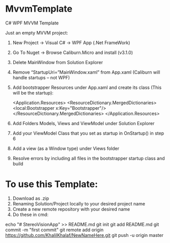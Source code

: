 # MvvmTemplate
C# WPF MVVM Template

Just an empty MVVM project:

1.	New Project -> Visual C# -> WPF App (.Net FrameWork)
2.	Go To Nuget -> Browse Caliburn.Micro and install (v3.1.0)
3.	Delete MainWindow from Solution Explorer
4.	Remove “StartupUri=”MainWindow.xaml” from App.xaml (Caliburn will handle startups – not WPF)
5.	Add bootstrapper Resources under App.xaml and create its class (This will be the startup):

    <Application.Resources>
        <ResourceDictionary>
            <ResourceDictionary.MergedDictionaries>
                <ResourceDictionary>
                    <local:Bootstrapper x:Key="Bootstrapper"/>
                </ResourceDictionary>
            </ResourceDictionary.MergedDictionaries>
        </ResourceDictionary>
    </Application.Resources>

6.	Add Folders Models, Views and ViewModel under Solution Explorer
7.	Add your ViewModel Class that you set as startup in OnStartup() in step 6
8.	Add a view (as a Window type) under Views folder
9.	Resolve errors by including all files in the bootstrapper startup class and build


# To use this Template:
1. Download as .zip
2. Renaming Solution/Project locally to your desired project name
3. Create a new remote repository with your desired name
4. Do these in cmd:

echo "# StereoVisionApp" >> README.md
git init
git add README.md
git commit -m "first commit"
git remote add origin https://github.com/KhalilKhalaf/NewNameHere.git
git push -u origin master
